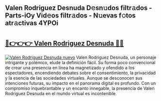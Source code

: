 ## Valen Rodriguez Desnuda D𝚎sn𝚞dos filtr𝚊dos - Parts-iOy Vid𝚎os filtr𝚊dos - N𝚞evas f𝚘tos atr𝚊ctivas 4YPOi

# <h2><a href="http://mb1hdf.tromn.icu/?c=Valen+Rodriguez+Desnuda">🔗👉👉👉 Valen Rodriguez Desnuda 🔗🔗</a></h2>

[![Valen Rodriguez Desnuda nuevo](https://i.imgur.com/pEAQMta.gif)](http://mb1hdf.tromn.icu/?c=Valen+Rodriguez+Desnuda)
Valen Rodriguez Desnuda, un personaje intrigante y polémico, elude la definición fácil. Su forma poco convencional de crear una presencia en línea ha magnetizado y ofendido a los espectadores, encendiendo debates sobre el consentimiento, la privacidad y la esencia de las sociedades virtuales. Aunque se desconocen sus intenciones futuras, su impacto en el panorama digital es profundo. Con un compromiso inquebrantable y un encanto innegable, la presencia de Valen Rodriguez Desnuda en el mundo virtual es incontenible.
